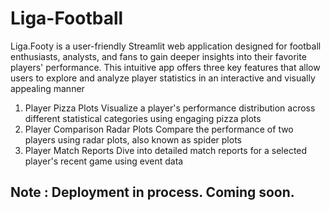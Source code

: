 # Liga-Football
Liga.Footy is a user-friendly Streamlit web application designed for football enthusiasts, analysts, and fans to gain deeper insights into their favorite players' performance. This intuitive app offers three key features that allow users to explore and analyze player statistics in an interactive and visually appealing manner

1. Player Pizza Plots
Visualize a player's performance distribution across different statistical categories using engaging pizza plots
2. Player Comparison Radar Plots
Compare the performance of two players using radar plots, also known as spider plots
3. Player Match Reports
Dive into detailed match reports for a selected player's recent game using event data

## Note : Deployment in process. Coming soon.
